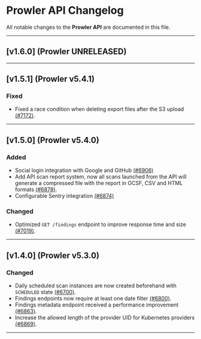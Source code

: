 # Prowler API Changelog

All notable changes to the **Prowler API** are documented in this file.

---

## [v1.6.0] (Prowler UNRELEASED)

---

## [v1.5.1] (Prowler v5.4.1)

### Fixed
- Fixed a race condition when deleting export files after the S3 upload [(#7172)](https://github.com/prowler-cloud/prowler/pull/7172).

---

## [v1.5.0] (Prowler v5.4.0)

### Added
- Social login integration with Google and GitHub [(#6906)](https://github.com/prowler-cloud/prowler/pull/6906)
- Add API scan report system, now all scans launched from the API will generate a compressed file with the report in OCSF, CSV and HTML formats [(#6878)](https://github.com/prowler-cloud/prowler/pull/6878).
- Configurable Sentry integration [(#6874)](https://github.com/prowler-cloud/prowler/pull/6874)

### Changed
- Optimized `GET /findings` endpoint to improve response time and size [(#7019)](https://github.com/prowler-cloud/prowler/pull/7019).

---

## [v1.4.0] (Prowler v5.3.0)

### Changed
- Daily scheduled scan instances are now created beforehand with `SCHEDULED` state [(#6700)](https://github.com/prowler-cloud/prowler/pull/6700).
- Findings endpoints now require at least one date filter [(#6800)](https://github.com/prowler-cloud/prowler/pull/6800).
- Findings metadata endpoint received a performance improvement [(#6863)](https://github.com/prowler-cloud/prowler/pull/6863).
- Increase the allowed length of the provider UID for Kubernetes providers [(#6869)](https://github.com/prowler-cloud/prowler/pull/6869).

---
